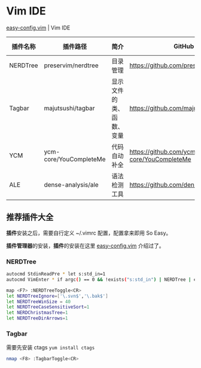 # Vim IDE

[easy-config.vim](https://github.com/yulonghu/vim-easy-config/blob/master/README.md) | Vim IDE


| 插件名称 | 插件路径 | 简介 | GitHub | Vim Version |
| --- | --- | --- | --- | --- |
| NERDTree | preservim/nerdtree | 目录管理 | https://github.com/preservim/nerdtree | vim >= 7.3 |
| Tagbar | majutsushi/tagbar | 显示文件的类、函数、变量 | https://github.com/majutsushi/tagbar | vim >= 7.3 |
| YCM | ycm-core/YouCompleteMe | 代码自动补全 | https://github.com/ycm-core/YouCompleteMe | vim >= 8.0 |
| ALE | dense-analysis/ale | 语法检测工具 | https://github.com/dense-analysis/ale | vim >= 8.0 |

## 推荐插件大全

**插件**安装之后，需要自行定义 ~/.vimrc 配置，配置拿来即用 So Easy。

**插件管理器**的安装，**插件**的安装在这里 [easy-config.vim](https://github.com/yulonghu/vim-easy-config/blob/master/README.md) 介绍过了。

### NERDTree

```bash
autocmd StdinReadPre * let s:std_in=1
autocmd VimEnter * if argc() == 0 && !exists("s:std_in") | NERDTree | endif

map <F7> :NERDTreeToggle<CR>
let NERDTreeIgnore=['\.svn$','\.bak$']
let NERDTreeWinSize = 40
let NERDTreeCaseSensitiveSort=1
let NERDChristmasTree=1
let NERDTreeDirArrows=1
```

### Tagbar

需要先安装 ctags `yum install ctags`

```bash
nmap <F8> :TagbarToggle<CR>
```

